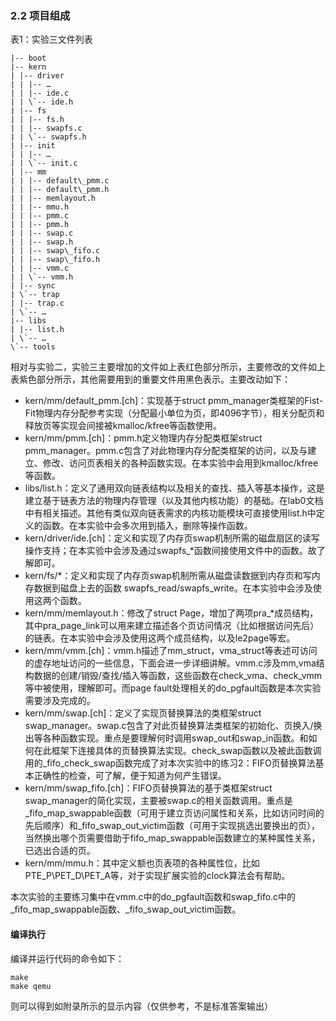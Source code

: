
### 2.2 项目组成

表1：实验三文件列表  

```
|-- boot    
|-- kern    
| |-- driver   
| | |-- …    
| | |-- ide.c    
| | \`-- ide.h    
| |-- fs    
| | |-- fs.h    
| | |-- swapfs.c    
| | \`-- swapfs.h    
| |-- init    
| | |-- …    
| | \`-- init.c    
| |-- mm    
| | |-- default\_pmm.c    
| | |-- default\_pmm.h    
| | |-- memlayout.h    
| | |-- mmu.h    
| | |-- pmm.c    
| | |-- pmm.h     
| | |-- swap.c    
| | |-- swap.h    
| | |-- swap\_fifo.c    
| | |-- swap\_fifo.h    
| | |-- vmm.c    
| | \`-- vmm.h    
| |-- sync    
| \`-- trap    
| |-- trap.c    
| \`-- …    
|-- libs     
| |-- list.h    
| \`-- …    
\`-- tools   
``` 

相对与实验二，实验三主要增加的文件如上表红色部分所示，主要修改的文件如上表紫色部分所示，其他需要用到的重要文件用黑色表示。主要改动如下：

* kern/mm/default\_pmm.[ch]：实现基于struct pmm\_manager类框架的Fist-Fit物理内存分配参考实现（分配最小单位为页，即4096字节），相关分配页和释放页等实现会间接被kmalloc/kfree等函数使用。
* kern/mm/pmm.[ch]：pmm.h定义物理内存分配类框架struct pmm\_manager。pmm.c包含了对此物理内存分配类框架的访问，以及与建立、修改、访问页表相关的各种函数实现。在本实验中会用到kmalloc/kfree等函数。
* libs/list.h：定义了通用双向链表结构以及相关的查找、插入等基本操作，这是建立基于链表方法的物理内存管理（以及其他内核功能）的基础。在lab0文档中有相关描述。其他有类似双向链表需求的内核功能模块可直接使用list.h中定义的函数。在本实验中会多次用到插入，删除等操作函数。
* kern/driver/ide.[ch]：定义和实现了内存页swap机制所需的磁盘扇区的读写操作支持；在本实验中会涉及通过swapfs\_\*函数间接使用文件中的函数。故了解即可。
* kern/fs/\*：定义和实现了内存页swap机制所需从磁盘读数据到内存页和写内存数据到磁盘上去的函数 swapfs\_read/swapfs\_write。在本实验中会涉及使用这两个函数。
* kern/mm/memlayout.h：修改了struct Page，增加了两项pra\_\*成员结构，其中pra\_page\_link可以用来建立描述各个页访问情况（比如根据访问先后）的链表。在本实验中会涉及使用这两个成员结构，以及le2page等宏。
* kern/mm/vmm.[ch]：vmm.h描述了mm\_struct，vma\_struct等表述可访问的虚存地址访问的一些信息，下面会进一步详细讲解。vmm.c涉及mm,vma结构数据的创建/销毁/查找/插入等函数，这些函数在check\_vma、check\_vmm等中被使用，理解即可。而page
fault处理相关的do\_pgfault函数是本次实验需要涉及完成的。
* kern/mm/swap.[ch]：定义了实现页替换算法的类框架struct swap\_manager。swap.c包含了对此页替换算法类框架的初始化、页换入/换出等各种函数实现。重点是要理解何时调用swap\_out和swap\_in函数。和如何在此框架下连接具体的页替换算法实现。check\_swap函数以及被此函数调用的\_fifo\_check\_swap函数完成了对本次实验中的练习2：FIFO页替换算法基本正确性的检查，可了解，便于知道为何产生错误。
* kern/mm/swap\_fifo.[ch]：FIFO页替换算法的基于类框架struct swap\_manager的简化实现，主要被swap.c的相关函数调用。重点是\_fifo\_map\_swappable函数（可用于建立页访问属性和关系，比如访问时间的先后顺序）和\_fifo\_swap\_out\_victim函数（可用于实现挑选出要换出的页），当然换出哪个页需要借助于fifo\_map\_swappable函数建立的某种属性关系，已选出合适的页。
* kern/mm/mmu.h：其中定义额也页表项的各种属性位，比如PTE\_P\\PET\_D\\PET\_A等，对于实现扩展实验的clock算法会有帮助。

本次实验的主要练习集中在vmm.c中的do\_pgfault函数和swap\_fifo.c中的\_fifo\_map\_swappable函数、\_fifo\_swap\_out\_victim函数。

#### 编译执行

编译并运行代码的命令如下：

```
make   
make qemu   
```

则可以得到如附录所示的显示内容（仅供参考，不是标准答案输出）
